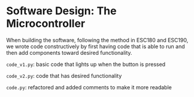 # Software Design: The Microcontroller

When building the software, following the method in ESC180 and ESC190, we wrote code constructively by first having code that is able to run and then add components toward desired functionality.

`code_v1.py`: basic code that lights up when the button is pressed

`code_v2.py`: code that has desired functionality

`code.py`: refactored and added comments to make it more readable
